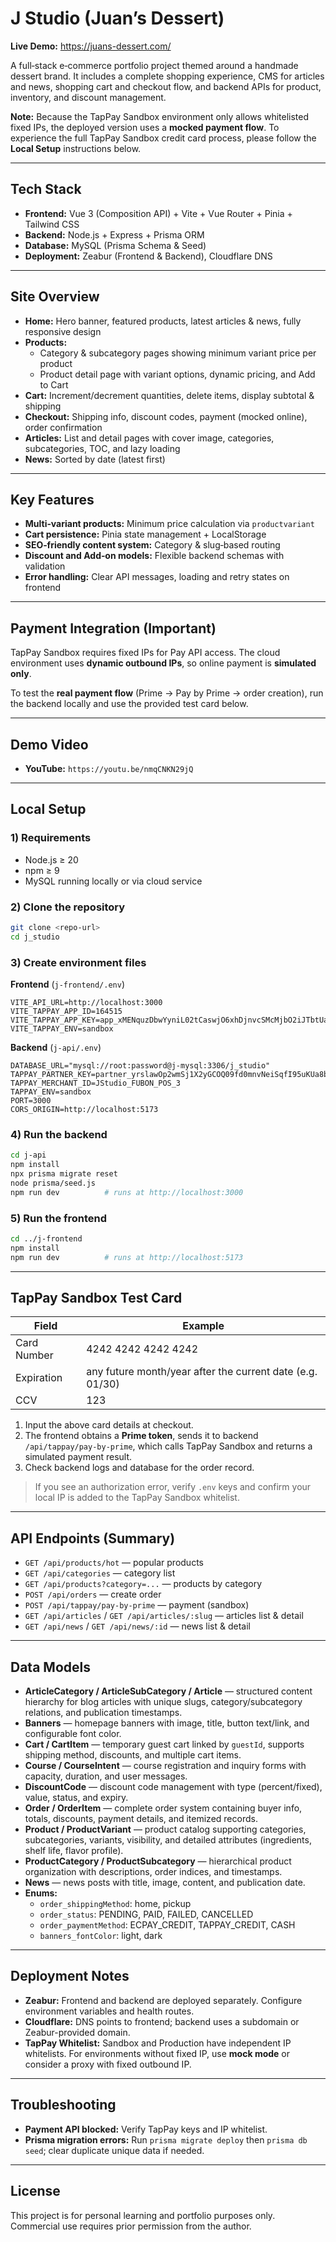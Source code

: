 # J Studio (Juan’s Dessert)

**Live Demo:** https://juans-dessert.com/

A full‑stack e‑commerce portfolio project themed around a handmade dessert brand. It includes a complete shopping experience, CMS for articles and news, shopping cart and checkout flow, and backend APIs for product, inventory, and discount management.

**Note:** Because the TapPay Sandbox environment only allows whitelisted fixed IPs, the deployed version uses a **mocked payment flow**. To experience the full TapPay Sandbox credit card process, please follow the **Local Setup** instructions below.

---

## Tech Stack

- **Frontend:** Vue 3 (Composition API) + Vite + Vue Router + Pinia + Tailwind CSS
- **Backend:** Node.js + Express + Prisma ORM
- **Database:** MySQL (Prisma Schema & Seed)
- **Deployment:** Zeabur (Frontend & Backend), Cloudflare DNS

---

## Site Overview

- **Home:** Hero banner, featured products, latest articles & news, fully responsive design
- **Products:**
  - Category & subcategory pages showing minimum variant price per product
  - Product detail page with variant options, dynamic pricing, and Add to Cart
- **Cart:** Increment/decrement quantities, delete items, display subtotal & shipping
- **Checkout:** Shipping info, discount codes, payment (mocked online), order confirmation
- **Articles:** List and detail pages with cover image, categories, subcategories, TOC, and lazy loading
- **News:** Sorted by date (latest first)

---

## Key Features

- **Multi‑variant products:** Minimum price calculation via `productvariant`
- **Cart persistence:** Pinia state management + LocalStorage
- **SEO‑friendly content system:** Category & slug‑based routing
- **Discount and Add‑on models:** Flexible backend schemas with validation
- **Error handling:** Clear API messages, loading and retry states on frontend

---

## Payment Integration (Important)

TapPay Sandbox requires fixed IPs for Pay API access. The cloud environment uses **dynamic outbound IPs**, so online payment is **simulated only**.

To test the **real payment flow** (Prime → Pay by Prime → order creation), run the backend locally and use the provided test card below.

---

## Demo Video

- **YouTube:** `https://youtu.be/nmqCNKN29jQ`

---

## Local Setup

### 1) Requirements

- Node.js ≥ 20
- npm ≥ 9
- MySQL running locally or via cloud service

### 2) Clone the repository

```bash
git clone <repo-url>
cd j_studio
```

### 3) Create environment files

**Frontend** (`j-frontend/.env`)

```env
VITE_API_URL=http://localhost:3000
VITE_TAPPAY_APP_ID=164515
VITE_TAPPAY_APP_KEY=app_xMENquzDbwYyniL02tCaswjO6xhDjnvcSMcMjbO2iJTbtUaIGUZ859Vrr5x0
VITE_TAPPAY_ENV=sandbox
```

**Backend** (`j-api/.env`)

```env
DATABASE_URL="mysql://root:password@j-mysql:3306/j_studio"
TAPPAY_PARTNER_KEY=partner_yrslawOp2wmSj1X2yGCOQ09fd0mnvNeiSqfI95uKUa8bOu4AD8zTymtx
TAPPAY_MERCHANT_ID=JStudio_FUBON_POS_3
TAPPAY_ENV=sandbox
PORT=3000
CORS_ORIGIN=http://localhost:5173
```

### 4) Run the backend

```bash
cd j-api
npm install
npx prisma migrate reset
node prisma/seed.js
npm run dev          # runs at http://localhost:3000
```

### 5) Run the frontend

```bash
cd ../j-frontend
npm install
npm run dev          # runs at http://localhost:5173
```

---

## TapPay Sandbox Test Card

| Field       | Example                                                   |
| ----------- | --------------------------------------------------------- |
| Card Number | 4242 4242 4242 4242                                       |
| Expiration  | any future month/year after the current date (e.g. 01/30) |
| CCV         | 123                                                       |

1. Input the above card details at checkout.
2. The frontend obtains a **Prime token**, sends it to backend `/api/tappay/pay-by-prime`, which calls TapPay Sandbox and returns a simulated payment result.
3. Check backend logs and database for the order record.

> If you see an authorization error, verify `.env` keys and confirm your local IP is added to the TapPay Sandbox whitelist.

---

## API Endpoints (Summary)

- `GET /api/products/hot` — popular products
- `GET /api/categories` — category list
- `GET /api/products?category=...` — products by category
- `POST /api/orders` — create order
- `POST /api/tappay/pay-by-prime` — payment (sandbox)
- `GET /api/articles` / `GET /api/articles/:slug` — articles list & detail
- `GET /api/news` / `GET /api/news/:id` — news list & detail

---

## Data Models

- **ArticleCategory / ArticleSubCategory / Article** — structured content hierarchy for blog articles with unique slugs, category/subcategory relations, and publication timestamps.
- **Banners** — homepage banners with image, title, button text/link, and configurable font color.
- **Cart / CartItem** — temporary guest cart linked by `guestId`, supports shipping method, discounts, and multiple cart items.
- **Course / CourseIntent** — course registration and inquiry forms with capacity, duration, and user messages.
- **DiscountCode** — discount code management with type (percent/fixed), value, status, and expiry.
- **Order / OrderItem** — complete order system containing buyer info, totals, discounts, payment details, and itemized records.
- **Product / ProductVariant** — product catalog supporting categories, subcategories, variants, visibility, and detailed attributes (ingredients, shelf life, flavor profile).
- **ProductCategory / ProductSubcategory** — hierarchical product organization with descriptions, order indices, and timestamps.
- **News** — news posts with title, image, content, and publication date.
- **Enums:**
  - `order_shippingMethod`: home, pickup
  - `order_status`: PENDING, PAID, FAILED, CANCELLED
  - `order_paymentMethod`: ECPAY_CREDIT, TAPPAY_CREDIT, CASH
  - `banners_fontColor`: light, dark

---

## Deployment Notes

- **Zeabur:** Frontend and backend are deployed separately. Configure environment variables and health routes.
- **Cloudflare:** DNS points to frontend; backend uses a subdomain or Zeabur-provided domain.
- **TapPay Whitelist:** Sandbox and Production have independent IP whitelists. For environments without fixed IP, use **mock mode** or consider a proxy with fixed outbound IP.

---

## Troubleshooting

- **Payment API blocked:** Verify TapPay keys and IP whitelist.
- **Prisma migration errors:** Run `prisma migrate deploy` then `prisma db seed`; clear duplicate unique data if needed.

---

## License

This project is for personal learning and portfolio purposes only. Commercial use requires prior permission from the author.
